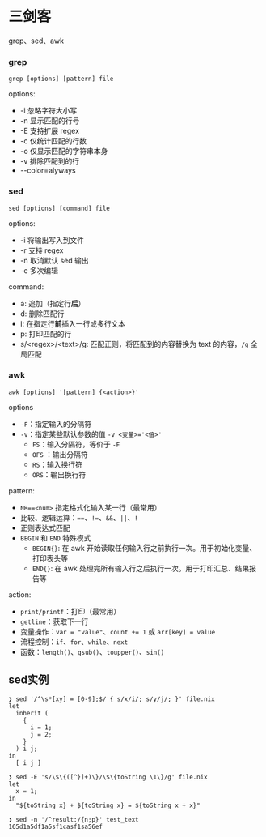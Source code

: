 # 三剑客

[^tag ]: linux unix



grep、sed、awk

### grep

```shell
grep [options] [pattern] file
```

options:

* -i 忽略字符大小写
* -n 显示匹配的行号
* -E 支持扩展 regex
* -c 仅统计匹配的行数
* -o 仅显示匹配的字符串本身
* -v 排除匹配到的行
* --color=alyways

### sed

```shell
sed [options] [command] file
```

options:

* -i 将输出写入到文件
* -r 支持 regex
* -n 取消默认 sed 输出
* -e 多次编辑

command:

* a: 追加（指定行**后**）
* d: 删除匹配行
* i: 在指定行**前**插入一行或多行文本
* p: 打印匹配的行
* s/\<regex\>/\<text\>/g: 匹配正则，将匹配到的内容替换为 text 的内容，`/g` 全局匹配 

### awk

```shell
awk [options] '[pattern] {<action>}'
```

options

* `-F`：指定输入的分隔符
* `-v`：指定某些默认参数的值 `-v <变量>='<值>'`
    * `FS`：输入分隔符，等价于 `-F`
    * `OFS` ：输出分隔符
    * `RS`：输入换行符
    * `ORS`：输出换行符

pattern:

* `NR==<num>` 指定格式化输入某一行（最常用）
* 比较、逻辑运算：`==`、`!=`、`&&`、`||`、`!`
* 正则表达式匹配
* `BEGIN` 和 `END` 特殊模式
    * `BEGIN{}`: 在 awk 开始读取任何输入行之前执行一次。用于初始化变量、打印表头等
    * `END{}`: 在 awk 处理完所有输入行之后执行一次。用于打印汇总、结果报告等

action:
* `print/printf`：打印（最常用）
* `getline`：获取下一行
* 变量操作：`var = "value"`、`count += 1` 或 `arr[key] = value`
* 流程控制：`if`、`for`、`while`、`next`
* 函数：`length()`、`gsub()`、`toupper()`、`sin()`

## sed实例

```shell
❯ sed '/^\s*[xy] = [0-9];$/ { s/x/i/; s/y/j/; }' file.nix
let
  inherit (
    {
      i = 1;
      j = 2;
    }
  ) i j;
in
  [ i j ]

❯ sed -E 's/\$\{([^}]+)\}/\$\{toString \1\}/g' file.nix
let
  x = 1;
in
  "${toString x} + ${toString x} = ${toString x + x}"

❯ sed -n '/^result:/{n;p}' test_text
165d1a5df1a5sf1casf1sa56ef
```